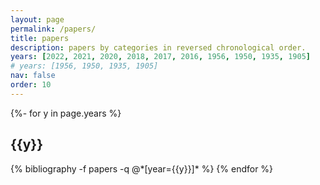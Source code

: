 ```yaml
---
layout: page
permalink: /papers/
title: papers
description: papers by categories in reversed chronological order.
years: [2022, 2021, 2020, 2018, 2017, 2016, 1956, 1950, 1935, 1905]
# years: [1956, 1950, 1935, 1905]
nav: false
order: 10
---
```

<!-- _pages/publications.md -->
<div class="publications">

{%- for y in page.years %}
  <h2 class="year">{{y}}</h2>
  {% bibliography -f papers -q @*[year={{y}}]* %}
{% endfor %}

</div>
